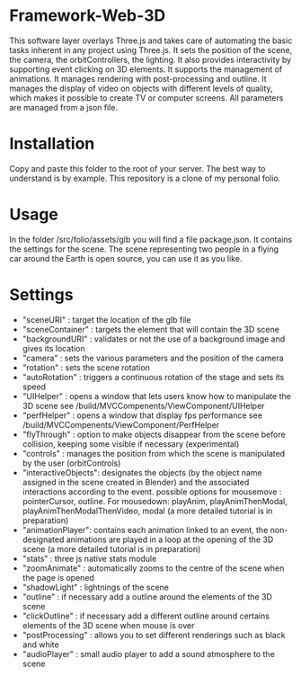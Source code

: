 # Framework-Web-3D
This software layer overlays Three.js and takes care of automating the basic tasks inherent in any project using Three.js. It sets the position of the scene, the camera, the orbitControllers, the lighting. It also provides interactivity by supporting event clicking on 3D elements. It supports the management of animations. It manages rendering with post-processing and outline. It manages the display of video on objects with different levels of quality, which makes it possible to create TV or computer screens. All parameters are managed from a json file.

# Installation
Copy and paste this folder to the root of your server.
The best way to understand is by example. This repository is a clone of my personal folio.

# Usage
In the folder /src/folio/assets/glb you will find a file package.json. It contains the settings for the scene. The scene representing two people in a flying car around the Earth is open source, you can use it as you like. 

# Settings
- "sceneURI" : target the location of the glb file
- "sceneContainer" : targets the element that will contain the 3D scene
- "backgroundURI" : validates or not the use of a background image and gives its location
- "camera" : sets the various parameters and the position of the camera
- "rotation" : sets the scene rotation
- "autoRotation" : triggers a continuous rotation of the stage and sets its speed
- "UIHelper" : opens a window that lets users know how to manipulate the 3D scene see /build/MVCCompenents/ViewComponent/UIHelper
- "perfHelper" : opens a window that display fps performance see /build/MVCCompenents/ViewComponent/PerfHelper
- "flyThrough" : option to make objects disappear from the scene before collision, keeping some visible if necessary (experimental)
- "controls" : manages the position from which the scene is manipulated by the user (orbitControls)
- "interactiveObjects": designates the objects (by the object name assigned in the scene created in Blender) and the associated interactions according to the event.
              possible options for mousemove : pointerCursor, outline.
              For mousedown: playAnim, playAnimThenModal, playAnimThenModalThenVideo, modal (a more detailed tutorial is in preparation)
- "animationPlayer": contains each animation linked to an event, the non-designated animations are played in a loop at the opening of the 3D scene (a more detailed                       tutorial is in preparation)
- "stats" : three js native stats module
- "zoomAnimate" : automatically zooms to the centre of the scene when the page is opened
- "shadowLight" : lightnings of the scene
- "outline" : if necessary add a outline around the elements of the 3D scene
- "clickOutline" : if necessary add a different outline around certains elements of the 3D scene when mouse is over
- "postProcessing" : allows you to set different renderings such as black and white
- "audioPlayer" : small audio player to add a sound atmosphere to the scene
